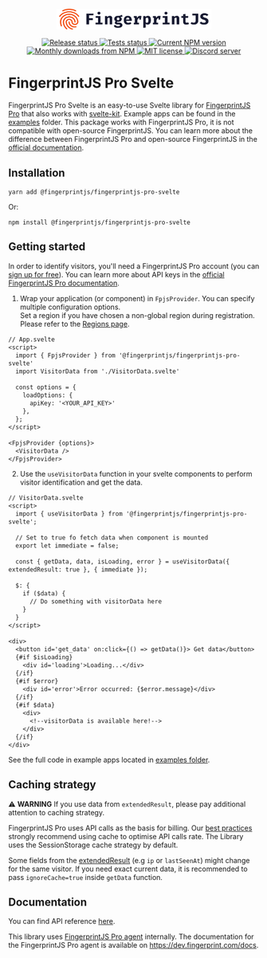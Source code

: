 <p align="center">
  <a href="https://fingerprint.com">
    <img src="https://raw.githubusercontent.com/fingerprintjs/fingerprintjs-pro-svelte/main/resources/logo.svg" alt="FingerprintJS" width="312px" />
  </a>
</p>
<p align="center">
   <a href="https://github.com/fingerprintjs/fingerprintjs-pro-svelte/actions/workflows/release.yml">
    <img src="https://github.com/fingerprintjs/fingerprintjs-pro-svelte/actions/workflows/release.yml/badge.svg" alt="Release status">
   </a>
<a href="https://github.com/fingerprintjs/fingerprintjs-pro-svelte/actions/workflows/test.yml">
    <img src="https://github.com/fingerprintjs/fingerprintjs-pro-svelte/actions/workflows/test.yml/badge.svg" alt="Tests status">
   </a>
  <a href="https://www.npmjs.com/package/@fingerprintjs/fingerprintjs-pro-svelte">
     <img src="https://img.shields.io/npm/v/@fingerprintjs/fingerprintjs-pro-svelte.svg" alt="Current NPM version">
   </a>
   <a href="https://www.npmjs.com/package/@fingerprintjs/fingerprintjs-pro-svelte">
     <img src="https://img.shields.io/npm/dm/@fingerprintjs/fingerprintjs-pro-svelte.svg" alt="Monthly downloads from NPM">
   </a>
   <a href="https://opensource.org/licenses/MIT">
     <img src="https://img.shields.io/:license-mit-blue.svg" alt="MIT license">
   </a>
   <a href="https://discord.gg/39EpE2neBg">
     <img src="https://img.shields.io/discord/852099967190433792?style=logo&label=Discord&logo=Discord&logoColor=white" alt="Discord server">
   </a>
</p>

# FingerprintJS Pro Svelte

FingerprintJS Pro Svelte is an easy-to-use Svelte library for [FingerprintJS Pro](https://fingerprint.com/) that also
works with [svelte-kit](https://kit.svelte.dev/).
Example apps can be found in the [examples](./examples) folder.
This package works with FingerprintJS Pro, it is not compatible with open-source FingerprintJS. You can learn more about
the difference between FingerprintJS Pro and open-source FingerprintJS in
the [official documentation](https://dev.fingerprint.com/docs/pro-vs-open-source).

## Installation

```shell
yarn add @fingerprintjs/fingerprintjs-pro-svelte
```

Or:

```shell
npm install @fingerprintjs/fingerprintjs-pro-svelte
```

## Getting started

In order to identify visitors, you'll need a FingerprintJS Pro account (you
can [sign up for free](https://dashboard.fingerprint.com/signup/)).
You can learn more about API keys in
the [official FingerprintJS Pro documentation](https://dev.fingerprint.com/docs/quick-start-guide).

1. Wrap your application (or component) in `FpjsProvider`. You can specify multiple configuration options. \
   Set a region if you have chosen a non-global region during registration. Please refer to
   the [Regions page](https://dev.fingerprint.com/docs/regions).

```svelte
// App.svelte
<script>
  import { FpjsProvider } from '@fingerprintjs/fingerprintjs-pro-svelte'
  import VisitorData from './VisitorData.svelte'

  const options = {
    loadOptions: {
      apiKey: '<YOUR_API_KEY>'
    },
  };
</script>

<FpjsProvider {options}>
  <VisitorData />
</FpjsProvider>
```

2. Use the `useVisitorData` function in your svelte components to perform visitor identification and get the data.

```svelte
// VisitorData.svelte
<script>
  import { useVisitorData } from '@fingerprintjs/fingerprintjs-pro-svelte';

  // Set to true fo fetch data when component is mounted
  export let immediate = false;

  const { getData, data, isLoading, error } = useVisitorData({ extendedResult: true }, { immediate });

  $: {
    if ($data) {
      // Do something with visitorData here
    }
  }
</script>

<div>
  <button id='get_data' on:click={() => getData()}> Get data</button>
  {#if $isLoading}
    <div id='loading'>Loading...</div>
  {/if}
  {#if $error}
    <div id='error'>Error occurred: {$error.message}</div>
  {/if}
  {#if $data}
    <div>
      <!--visitorData is available here!-->
    </div>
  {/if}
</div>
```

See the full code in example apps located in [examples folder](./examples).

## Caching strategy

:warning: **WARNING** If you use data from `extendedResult`, please pay additional attention to caching strategy.

FingerprintJS Pro uses API calls as the basis for billing.
Our [best practices](https://dev.fingerprint.com/docs/caching-visitor-information) strongly recommend using cache to
optimise API calls rate. The Library uses the SessionStorage cache strategy by default.

Some fields from the [extendedResult](https://dev.fingerprint.com/docs/js-agent#extendedresult) (e.g `ip`
or `lastSeenAt`) might change for the same visitor. If you need exact current data, it is recommended to
pass `ignoreCache=true` inside `getData` function.

## Documentation

You can find API reference [here](https://fingerprintjs.github.io/fingerprintjs-pro-svelte/).

This library uses [FingerprintJS Pro agent](https://fingerprint.com/github/) internally. The documentation for the
FingerprintJS Pro agent is available on https://dev.fingerprint.com/docs.
